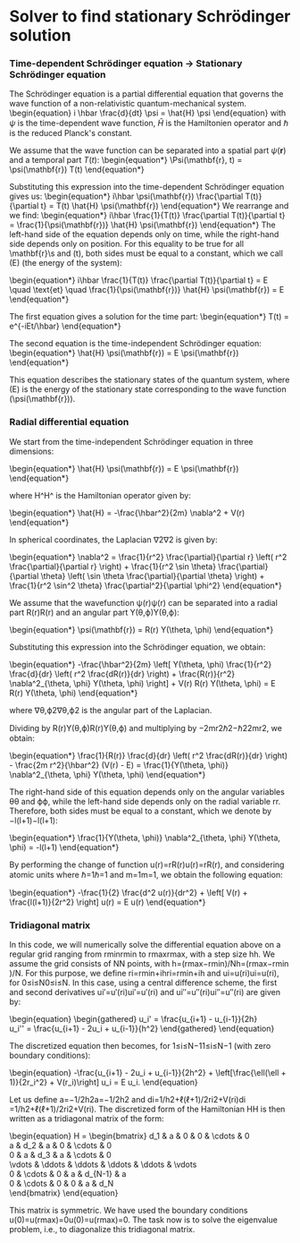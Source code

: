 # Solver to find stationary Schrödinger solution

### Time-dependent Schrödinger equation $\to$ Stationary Schrödinger equation

The Schrödinger equation is a partial differential equation that governs the wave function of a non-relativistic quantum-mechanical system.
\begin{equation}
    i \hbar \frac{d}{dt} \psi = \hat{H} \psi 
\end{equation}
with $\psi$ is the time-dependent wave function, $\hat{H}$ is the Hamiltonien operator and $\hbar$ is the reduced Planck's constant.

We assume that the wave function can be separated into a spatial part $\psi(\mathbf{r})$ and a temporal part $T(t)$:
\begin{equation*}
\Psi(\mathbf{r}, t) = \psi(\mathbf{r}) T(t)
\end{equation*}

Substituting this expression into the time-dependent Schrödinger equation gives us:
\begin{equation*}
i\hbar \psi(\mathbf{r}) \frac{\partial T(t)}{\partial t} = T(t) \hat{H} \psi(\mathbf{r})
\end{equation*}
We rearrange and we find:
\begin{equation*}
i\hbar \frac{1}{T(t)} \frac{\partial T(t)}{\partial t} = \frac{1}{\psi(\mathbf{r})} \hat{H} \psi(\mathbf{r})
\end{equation*}
The left-hand side of the equation depends only on time, while the right-hand side depends only on position. For this equality to be true for all \mathbf{r}\s and \(t\), both sides must be equal to a constant, which we call \(E\) (the energy of the system):

\begin{equation*}
i\hbar \frac{1}{T(t)} \frac{\partial T(t)}{\partial t} = E \quad \text{et} \quad \frac{1}{\psi(\mathbf{r})} \hat{H} \psi(\mathbf{r}) = E
\end{equation*}

The first equation gives a solution for the time part:
\begin{equation*}
T(t) = e^{-iEt/\hbar}
\end{equation*}


The second equation is the time-independent Schrödinger equation:
\begin{equation*}
\hat{H} \psi(\mathbf{r}) = E \psi(\mathbf{r})
\end{equation*}

This equation describes the stationary states of the quantum system, where \(E\) is the energy of the stationary state corresponding to the wave function \(\psi(\mathbf{r})\).

### Radial differential equation

We start from the time-independent Schrödinger equation in three dimensions:

\begin{equation*}
\hat{H} \psi(\mathbf{r}) = E \psi(\mathbf{r})
\end{equation*}

where H^H^ is the Hamiltonian operator given by:

\begin{equation*}
\hat{H} = -\frac{\hbar^2}{2m} \nabla^2 + V(r)
\end{equation*}

In spherical coordinates, the Laplacian ∇2∇2 is given by:

\begin{equation*}
\nabla^2 = \frac{1}{r^2} \frac{\partial}{\partial r} \left( r^2 \frac{\partial}{\partial r} \right) + \frac{1}{r^2 \sin \theta} \frac{\partial}{\partial \theta} \left( \sin \theta \frac{\partial}{\partial \theta} \right) + \frac{1}{r^2 \sin^2 \theta} \frac{\partial^2}{\partial \phi^2}
\end{equation*}

We assume that the wavefunction ψ(r)ψ(r) can be separated into a radial part R(r)R(r) and an angular part Y(θ,ϕ)Y(θ,ϕ):

\begin{equation*}
\psi(\mathbf{r}) = R(r) Y(\theta, \phi)
\end{equation*}

Substituting this expression into the Schrödinger equation, we obtain:

\begin{equation*}
-\frac{\hbar^2}{2m} \left[ Y(\theta, \phi) \frac{1}{r^2} \frac{d}{dr} \left( r^2 \frac{dR(r)}{dr} \right) + \frac{R(r)}{r^2} \nabla^2_{\theta, \phi} Y(\theta, \phi) \right] + V(r) R(r) Y(\theta, \phi) = E R(r) Y(\theta, \phi)
\end{equation*}

where ∇θ,ϕ2∇θ,ϕ2​ is the angular part of the Laplacian.

Dividing by R(r)Y(θ,ϕ)R(r)Y(θ,ϕ) and multiplying by −2mr2ℏ2−ℏ22mr2​, we obtain:

\begin{equation*}
\frac{1}{R(r)} \frac{d}{dr} \left( r^2 \frac{dR(r)}{dr} \right) - \frac{2m r^2}{\hbar^2} (V(r) - E) = \frac{1}{Y(\theta, \phi)} \nabla^2_{\theta, \phi} Y(\theta, \phi)
\end{equation*}

The right-hand side of this equation depends only on the angular variables θθ and ϕϕ, while the left-hand side depends only on the radial variable rr. Therefore, both sides must be equal to a constant, which we denote by −l(l+1)−l(l+1):

\begin{equation*}
\frac{1}{Y(\theta, \phi)} \nabla^2_{\theta, \phi} Y(\theta, \phi) = -l(l+1)
\end{equation*}

By performing the change of function u(r)=rR(r)u(r)=rR(r), and considering atomic units where ℏ=1ℏ=1 and m=1m=1, we obtain the following equation:

\begin{equation*}
-\frac{1}{2} \frac{d^2 u(r)}{dr^2} + \left[ V(r) + \frac{l(l+1)}{2r^2} \right] u(r) = E u(r)
\end{equation*}

### Tridiagonal matrix

In this code, we will numerically solve the differential equation above on a regular grid ranging from rminrmin​ to rmaxrmax​, with a step size hh. We assume the grid consists of NN points, with h=(rmax−rmin)/Nh=(rmax​−rmin​)/N. For this purpose, we define ri=rmin+ihri​=rmin​+ih and ui=u(ri)ui​=u(ri​), for 0≤i≤N0≤i≤N. In this case, using a central difference scheme, the first and second derivatives ui′=u′(ri)ui′​=u′(ri​) and ui′′=u′′(ri)ui′′​=u′′(ri​) are given by:

\begin{equation}
\begin{gathered}
u_i' = \frac{u_{i+1} - u_{i-1}}{2h} \
u_i'' = \frac{u_{i+1} - 2u_i + u_{i-1}}{h^2}
\end{gathered}
\end{equation}

The discretized equation then becomes, for 1≤i≤N−11≤i≤N−1 (with zero boundary conditions):

\begin{equation}
-\frac{u_{i+1} - 2u_i + u_{i-1}}{2h^2} + \left[\frac{\ell(\ell + 1)}{2r_i^2} + V(r_i)\right] u_i = E u_i.
\end{equation}

Let us define a=−1/2h2a=−1/2h2 and di=1/h2+ℓ(ℓ+1)/2ri2+V(ri)di​=1/h2+ℓ(ℓ+1)/2ri2​+V(ri​). The discretized form of the Hamiltonian HH is then written as a tridiagonal matrix of the form:

\begin{equation}
H = \begin{bmatrix}
d_1 & a & 0 & 0 & \cdots & 0 \
a & d_2 & a & 0 & \cdots & 0 \
0 & a & d_3 & a & \cdots & 0 \
\vdots & \ddots & \ddots & \ddots & \ddots & \vdots \
0 & \cdots & 0 & a & d_{N-1} & a \
0 & \cdots & 0 & 0 & a & d_N \
\end{bmatrix}
\end{equation}

This matrix is symmetric. We have used the boundary conditions u(0)=u(rmax)=0u(0)=u(rmax​)=0. The task now is to solve the eigenvalue problem, i.e., to diagonalize this tridiagonal matrix.